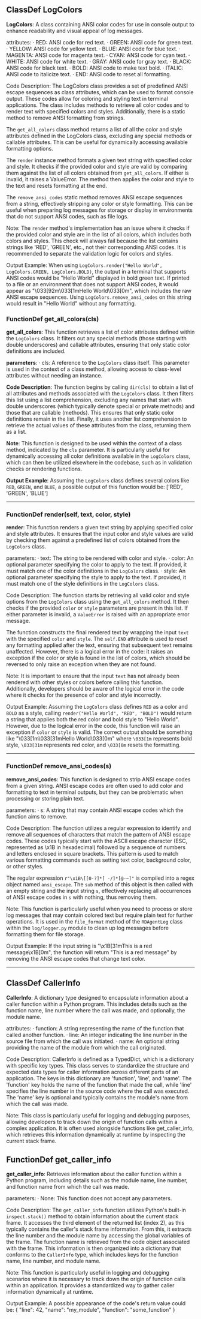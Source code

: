 ## ClassDef LogColors
**LogColors**: A class containing ANSI color codes for use in console output to enhance readability and visual appeal of log messages.

attributes:
· RED: ANSI code for red text.
· GREEN: ANSI code for green text.
· YELLOW: ANSI code for yellow text.
· BLUE: ANSI code for blue text.
· MAGENTA: ANSI code for magenta text.
· CYAN: ANSI code for cyan text.
· WHITE: ANSI code for white text.
· GRAY: ANSI code for gray text.
· BLACK: ANSI code for black text.
· BOLD: ANSI code to make text bold.
· ITALIC: ANSI code to italicize text.
· END: ANSI code to reset all formatting.

Code Description: The LogColors class provides a set of predefined ANSI escape sequences as class attributes, which can be used to format console output. These codes allow for coloring and styling text in terminal applications. The class includes methods to retrieve all color codes and to render text with specified colors and styles. Additionally, there is a static method to remove ANSI formatting from strings.

The `get_all_colors` class method returns a list of all the color and style attributes defined in the LogColors class, excluding any special methods or callable attributes. This can be useful for dynamically accessing available formatting options.

The `render` instance method formats a given text string with specified color and style. It checks if the provided color and style are valid by comparing them against the list of all colors obtained from `get_all_colors`. If either is invalid, it raises a ValueError. The method then applies the color and style to the text and resets formatting at the end.

The `remove_ansi_codes` static method removes ANSI escape sequences from a string, effectively stripping any color or style formatting. This can be useful when preparing log messages for storage or display in environments that do not support ANSI codes, such as file logs.

Note: The `render` method's implementation has an issue where it checks if the provided color and style are in the list of all colors, which includes both colors and styles. This check will always fail because the list contains strings like 'RED', 'GREEN', etc., not their corresponding ANSI codes. It is recommended to separate the validation logic for colors and styles.

Output Example: 
When using `LogColors.render("Hello World", LogColors.GREEN, LogColors.BOLD)`, the output in a terminal that supports ANSI codes would be "Hello World" displayed in bold green text. If printed to a file or an environment that does not support ANSI codes, it would appear as "\033[92m\033[1mHello World\033[0m", which includes the raw ANSI escape sequences. Using `LogColors.remove_ansi_codes` on this string would result in "Hello World" without any formatting.
### FunctionDef get_all_colors(cls)
**get_all_colors**: This function retrieves a list of color attributes defined within the `LogColors` class. It filters out any special methods (those starting with double underscores) and callable attributes, ensuring that only static color definitions are included.

**parameters**:
· cls: A reference to the `LogColors` class itself. This parameter is used in the context of a class method, allowing access to class-level attributes without needing an instance.

**Code Description**: The function begins by calling `dir(cls)` to obtain a list of all attributes and methods associated with the `LogColors` class. It then filters this list using a list comprehension, excluding any names that start with double underscores (which typically denote special or private methods) and those that are callable (methods). This ensures that only static color definitions remain in the list. Finally, it uses another list comprehension to retrieve the actual values of these attributes from the class, returning them as a list.

**Note**: This function is designed to be used within the context of a class method, indicated by the `cls` parameter. It is particularly useful for dynamically accessing all color definitions available in the `LogColors` class, which can then be utilized elsewhere in the codebase, such as in validation checks or rendering functions.

**Output Example**: Assuming the `LogColors` class defines several colors like `RED`, `GREEN`, and `BLUE`, a possible output of this function would be:
['RED', 'GREEN', 'BLUE']
***
### FunctionDef render(self, text, color, style)
**render**: This function renders a given text string by applying specified color and style attributes. It ensures that the input color and style values are valid by checking them against a predefined list of colors obtained from the `LogColors` class.

parameters:
· text: The string to be rendered with color and style.
· color: An optional parameter specifying the color to apply to the text. If provided, it must match one of the color definitions in the `LogColors` class.
· style: An optional parameter specifying the style to apply to the text. If provided, it must match one of the style definitions in the `LogColors` class.

Code Description: The function starts by retrieving all valid color and style options from the `LogColors` class using the `get_all_colors` method. It then checks if the provided `color` or `style` parameters are present in this list. If either parameter is invalid, a `ValueError` is raised with an appropriate error message.

The function constructs the final rendered text by wrapping the input `text` with the specified `color` and `style`. The `self.END` attribute is used to reset any formatting applied after the text, ensuring that subsequent text remains unaffected. However, there is a logical error in the code: it raises an exception if the color or style is found in the list of colors, which should be reversed to only raise an exception when they are not found.

Note: It is important to ensure that the input `text` has not already been rendered with other styles or colors before calling this function. Additionally, developers should be aware of the logical error in the code where it checks for the presence of color and style incorrectly.

Output Example: Assuming the `LogColors` class defines `RED` as a color and `BOLD` as a style, calling `render("Hello World", "RED", "BOLD")` would return a string that applies both the red color and bold style to "Hello World". However, due to the logical error in the code, this function will raise an exception if `color` or `style` is valid. The correct output should be something like "\033[1m\033[31mHello World\033[0m" where `\033[1m` represents bold style, `\033[31m` represents red color, and `\033[0m` resets the formatting.
***
### FunctionDef remove_ansi_codes(s)
**remove_ansi_codes**: This function is designed to strip ANSI escape codes from a given string. ANSI escape codes are often used to add color and formatting to text in terminal outputs, but they can be problematic when processing or storing plain text.

parameters:
· s: A string that may contain ANSI escape codes which the function aims to remove.

Code Description: The function utilizes a regular expression to identify and remove all sequences of characters that match the pattern of ANSI escape codes. These codes typically start with the ASCII escape character (ESC, represented as \x1B in hexadecimal) followed by a sequence of numbers and letters enclosed in square brackets. This pattern is used to match various formatting commands such as setting text color, background color, or other styles.

The regular expression `r"\x1B\[[0-?]*[ -/]*[@-~]"` is compiled into a regex object named `ansi_escape`. The `sub` method of this object is then called with an empty string and the input string `s`, effectively replacing all occurrences of ANSI escape codes in `s` with nothing, thus removing them.

Note: This function is particularly useful when you need to process or store log messages that may contain colored text but require plain text for further operations. It is used in the `file_format` method of the `RDAgentLog` class within the `log/logger.py` module to clean up log messages before formatting them for file storage.

Output Example: If the input string is "\x1B[31mThis is a red message\x1B[0m", the function will return "This is a red message" by removing the ANSI escape codes that change text color.
***
## ClassDef CallerInfo
**CallerInfo**: A dictionary type designed to encapsulate information about a caller function within a Python program. This includes details such as the function name, line number where the call was made, and optionally, the module name.

attributes:
· function: A string representing the name of the function that called another function.
· line: An integer indicating the line number in the source file from which the call was initiated.
· name: An optional string providing the name of the module from which the call originated.

Code Description: CallerInfo is defined as a TypedDict, which is a dictionary with specific key types. This class serves to standardize the structure and expected data types for caller information across different parts of an application. The keys in this dictionary are 'function', 'line', and 'name'. The 'function' key holds the name of the function that made the call, while 'line' specifies the line number in the source code where the call was executed. The 'name' key is optional and typically contains the module's name from which the call was made.

Note: This class is particularly useful for logging and debugging purposes, allowing developers to track down the origin of function calls within a complex application. It is often used alongside functions like get_caller_info, which retrieves this information dynamically at runtime by inspecting the current stack frame.
## FunctionDef get_caller_info
**get_caller_info**: Retrieves information about the caller function within a Python program, including details such as the module name, line number, and function name from which the call was made.

parameters:
· None: This function does not accept any parameters.

Code Description: The `get_caller_info` function utilizes Python's built-in `inspect.stack()` method to obtain information about the current stack frame. It accesses the third element of the returned list (index 2), as this typically contains the caller's stack frame information. From this, it extracts the line number and the module name by accessing the global variables of the frame. The function name is retrieved from the code object associated with the frame. This information is then organized into a dictionary that conforms to the `CallerInfo` type, which includes keys for the function name, line number, and module name.

Note: This function is particularly useful in logging and debugging scenarios where it is necessary to track down the origin of function calls within an application. It provides a standardized way to gather caller information dynamically at runtime.

Output Example: A possible appearance of the code's return value could be:
{
    "line": 42,
    "name": "my_module",
    "function": "some_function"
}
